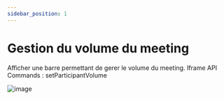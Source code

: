 ```yaml
---
sidebar_position: 1
---
```


# Gestion du volume du meeting

Afficher une barre permettant de gerer le volume du meeting.
Iframe API Commands : setParticipantVolume

![image](https://user-images.githubusercontent.com/30130845/185893556-3564ba39-8da3-45b9-8bbd-a08eeb194dd8.png)
